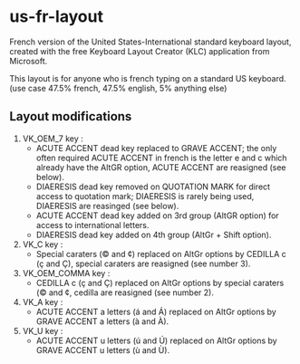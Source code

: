 # us-fr-layout

 French version of the United States-International standard keyboard layout, created with the free Keyboard Layout Creator (KLC) application from Microsoft.

 This layout is for anyone who is french typing on a standard US keyboard. (use case 47.5% french, 47.5% english, 5% anything else)

## Layout modifications

1. VK_OEM_7 key :
    - ACUTE ACCENT dead key replaced to GRAVE ACCENT; the only often required ACUTE ACCENT in french is the letter e and c which already have the AltGR option, ACUTE ACCENT are reasigned (see below).
    - DIAERESIS dead key removed on QUOTATION MARK for direct access to quotation mark; DIAERESIS is rarely being used, DIAERESIS are reasinged (see below).
    - ACUTE ACCENT dead key added on 3rd group (AltGR option) for access to international letters.
    - DIAERESIS dead key added on 4th group (AltGr + Shift option).
2. VK_C key :
    - Special caraters (© and ¢) replaced on AltGr options by CEDILLA c (ç and Ç), special caraters are reasigned (see number 3).
3. VK_OEM_COMMA key :
    - CEDILLA c (ç and Ç) replaced on AltGr options by special caraters (© and ¢, cedilla are reasigned (see number 2).
4. VK_A key :
    - ACUTE ACCENT a letters (á and Á) replaced on AltGr options by GRAVE ACCENT a letters (à and À).
5. VK_U key :
    - ACUTE ACCENT u letters (ú and Ú) replaced on AltGr options by GRAVE ACCENT u letters (ù and Ù).
